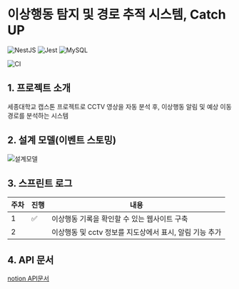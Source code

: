 # 이상행동 탐지 및 경로 추적 시스템, Catch UP

![NestJS](https://img.shields.io/badge/nestjs-%23E0234E.svg?style=Flat&logo=nestjs&logoColor=white) ![Jest](https://img.shields.io/badge/-jest-%23C21325?style=Flat&logo=jest&logoColor=white) ![MySQL](https://img.shields.io/badge/mysql-%2300f.svg?style=Flat&logo=mysql&logoColor=white)

<!--https://github.com/<OWNER>/<REPOSITORY>/actions/workflows/<WORKFLOW_FILE>/badge.svg -->

![CI](https://github.com/github/docs/actions/workflows/main.yml/badge.svg)

## 1. 프로젝트 소개

세종대학교 캡스톤 프로젝트로 CCTV 영상을 자동 분석 후, 이상행동 알림 및 예상 이동 경로를 분석하는 시스템

## 2. 설계 모델(이벤트 스토밍)

![설계모델](https://user-images.githubusercontent.com/68629004/192200627-dc9fd5d7-bfc7-47ea-aa5d-e15d11e6d454.jpg)

## 3. 스프린트 로그

| 주차 | 진행 | 내용                                                    |
| ---- | ---- | ------------------------------------------------------- |
| 1    | ✅   | 이상행동 기록을 확인할 수 있는 웹사이트 구축            |
| 2    |      | 이상행동 및 cctv 정보를 지도상에서 표시, 알림 기능 추가 |

## 4. API 문서

[notion API문서](https://local-dosa-1fe.notion.site/API-7716f78a8b4a4476ac178aa7cac3a53c)

